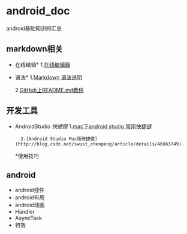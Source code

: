 # android_doc
android基础知识的汇总

## markdown相关
* 在线编辑*
  1.[在线编辑器](http://mahua.jser.me/)
* 语法*
  1.[Markdown 语法说明](http://www.appinn.com/markdown/index.html)
  
  2.[GitHub上README.md教程](http://blog.csdn.net/kaitiren/article/details/38513715)
  
## 开发工具
* AndroidStudio
	*快捷键*
		1.[mac下android studio 常用快捷键](http://www.jianshu.com/p/55e262b272b0)
		
		2.[Android Studio Mac版快捷键](http://blog.csdn.net/swust_chenpeng/article/details/46663749)
		
	*使用技巧
	
## android
* android控件
* android布局
* android动画
* Handler
* AsyncTask
* 特效



